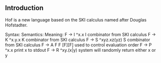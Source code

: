 ## Introduction

Hof is a new language based on the SKI calculus named after Douglas Hofstadter.

Syntax:     Semantics:    Meaning:
F -> I      ^x.x          I combinator from SKI calculus
F -> K      ^x.y.x        K combinator from SKI calculus
F -> S      ^xyz.xz(yz)   S combinator from SKI calculus
F -> A F F  [F][F]        used to control evaluation order
F -> P      ^x.x          print x to stdout
F -> R      ^xy.(x|y)     system will randomly return either x or y
